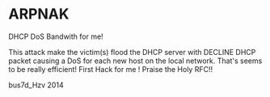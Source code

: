 ARPNAK
======

DHCP DoS Bandwith for me!

This attack make the victim(s) flood the DHCP server with DECLINE DHCP packet causing a DoS for each new host on the local network.
That's seems to be really efficient!
First Hack for me ! Praise the Holy RFC!!

bus7d_Hzv 2014
